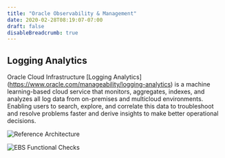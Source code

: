 ```yaml
---
title: "Oracle Observability & Management"
date: 2020-02-28T08:19:07-07:00
draft: false
disableBreadcrumb: true
---
```


## Logging Analytics

Oracle Cloud Infrastructure [Logging Analytics] (https://www.oracle.com/manageability/logging-analytics) 
is a machine learning-based cloud service that monitors, aggregates, indexes, and analyzes all log 
data from on-premises and multicloud environments. Enabling users to 
search, explore, and correlate this data to troubleshoot and resolve 
problems faster and derive insights to make better operational decisions.

![Reference Architecture](images/intro/LA-Reference-Arch.png)

![EBS Functional Checks](images/intro/ebs-functional.png)

